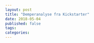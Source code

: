 ```yaml
---
layout: post
title: "Demperanalyse fra Kickstarter"
date: 2018-05-04
published: false
tags: 
categories: 
---
```

